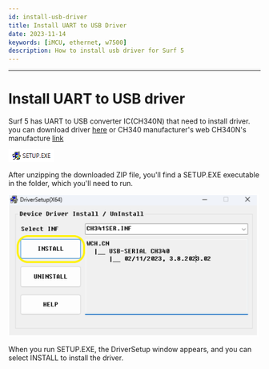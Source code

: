 ```yaml
---
id: install-usb-driver
title: Install UART to USB Driver
date: 2023-11-14
keywords: [iMCU, ethernet, w7500]
description: How to install usb driver for Surf 5
---
```

-----
  # Install UART to USB driver 

  Surf 5 has UART to USB converter IC(CH340N) that need to install driver.
  you can download driver <a href="https://github.com/Wiznet/Hardware-Files-of-WIZnet/raw/master/01_iMCU/W7500P/Surf5/Doc/CH340N/Driver.ZIP">here</a> or CH340 manufacturer's web
  CH340N's manufacture [link](https://wch-ic.com/downloads/CH341SER_ZIP.html)

<img src="/img/osh/surf5/Setup_img.png" />

After unzipping the downloaded ZIP file, you'll find a SETUP.EXE executable in the folder, which you'll need to run.

<img src="/img/osh/surf5/install_img.png" width="500" />

When you run SETUP.EXE, the DriverSetup window appears, and you can select INSTALL to install the driver.


